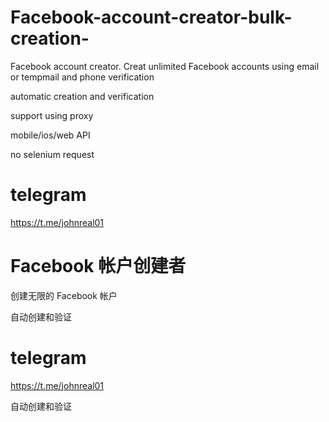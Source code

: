 # Facebook-account-creator-bulk-creation-
Facebook account creator. Creat unlimited Facebook accounts using email or tempmail and phone verification 

automatic creation and verification 

support using proxy

mobile/ios/web API 

no selenium request 


# telegram
https://t.me/johnreal01


# Facebook 帐户创建者

创建无限的 Facebook 帐户

自动创建和验证


# telegram 
https://t.me/johnreal01




自动创建和验证

